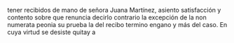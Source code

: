 tener recibidos de mano de señora Juana Martínez, asiento satisfacción y contento sobre que renuncia decirlo contrario la excepción de la non numerata peonia su prueba la del recibo termino engano y más del caso. En cuya virtud se desiste quitay a